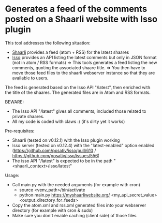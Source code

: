 # Generates a feed of the comments posted on a Shaarli website with Isso plugin

This tool addresses the following situation:
- [Shaarli](https://github.com/shaarli/Shaarli) provides a feed (atom + RSS) for the latest shaares
- [Isso](https://github.com/posativ/isso) provides an API listing the latest comments but only in JSON format (not in atom / RSS formats)
=> This tools generates a feed listing the new comments, quoting the associated shaare title.
=> You then have to move those feed files to the shaarli webserver instance so that they are available to users.

The feed is generated based on the Isso API "/latest", then enriched with the title of the shaares.
The generated files are in Atom and RSS formats.

BEWARE:
- The Isso API "/latest" gives all comments, included those related to private shaares.
- All my code is coded with claws :) (it's dirty yet it works)

Pre-requisites:
- Shaarli (tested on v0.12.1) with the Isso plugin working
- Isso server (tested on v0.12.4) with the "latest-enabled" option enabled (https://github.com/posativ/isso/pull/610 / https://github.com/posativ/isso/issues/556)
- The isso API "/latest" is expected to be in the path "<shaarli_context>/isso/latest"

Usage:
- Call main.py with the needed arguments (for example with cron)
  - source <venv_path>/bin/activate
  - python main.py https://myshaarliwebsite.org/ <my_api_secret_value> <output_directory_for_feeds>
- Copy the atom.xml and rss.xml generated files into your webserver directory (for example with cron & sudo)
- Make sure you don't enable caching (client side) of those files

